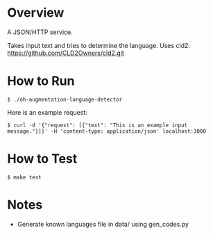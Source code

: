 # Overview

A JSON/HTTP service.

Takes input text and tries to determine the language. Uses cld2: https://github.com/CLD2Owners/cld2.git

# How to Run

    $ ./oh-augmentation-language-detector

Here is an example request:

    $ curl -d '{"request": [{"text": "This is an example input message."}]}' -H 'content-type: application/json' localhost:3000

# How to Test

    $ make test

# Notes

- Generate known languages file in data/ using gen_codes.py

